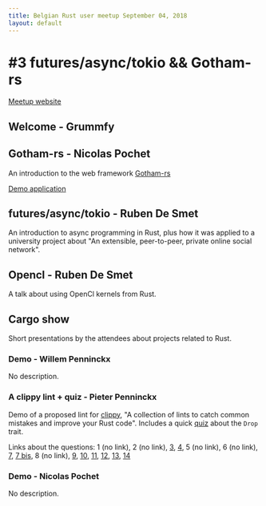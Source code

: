 ```yaml
---
title: Belgian Rust user meetup September 04, 2018
layout: default
---
```


# #3 futures/async/tokio && Gotham-rs

[Meetup website](https://www.meetup.com/Belgium-Rust-user-group/events/249899651/)

## Welcome - Grummfy

## Gotham-rs - Nicolas Pochet

An introduction to the web framework [Gotham-rs](https://gotham.rs/)

[Demo application](https://github.com/n-pochet/gotham-demo)

## futures/async/tokio - Ruben De Smet

An introduction to async programming in Rust, plus how it was applied to
a university project about "An extensible, peer-to-peer, private online social
network".

## Opencl - Ruben De Smet

A talk about using OpenCl kernels from Rust.

## Cargo show

Short presentations by the attendees about projects related to Rust.

### Demo - Willem Penninckx

No description.

### A clippy lint + quiz - Pieter Penninckx

Demo of a proposed lint for [clippy](https://github.com/rust-lang-nursery/rust-clippy/),
"A collection of lints to catch common mistakes and improve your Rust code".
Includes a quick [quiz](quiz.rs) about the `Drop` trait.

Links about the questions:
1 (no link),
2 (no link),
[3](https://doc.rust-lang.org/book/first-edition/patterns.html#ignoring-bindings),
[4](https://doc.rust-lang.org/stable/reference/expressions.html#temporary-lifetimes),
5 (no link),
6 (no link),
[7](https://doc.rust-lang.org/std/ops/trait.Drop.html#variables-are-dropped-in-reverse-order-of-declaration),
[7 bis](https://doc.rust-lang.org/stable/reference/destructors.html),
8 (no link),
[9](https://doc.rust-lang.org/stable/reference/destructors.html),
[10](https://doc.rust-lang.org/std/ops/trait.Drop.html#dropping-is-done-recursively),
[11](https://doc.rust-lang.org/stable/reference/expressions.html#temporary-lifetimes),
[12](https://doc.rust-lang.org/stable/reference/expressions.html#temporary-lifetimes),
[13](https://doc.rust-lang.org/stable/reference/expressions.html#temporary-lifetimes),
[14](https://doc.rust-lang.org/stable/reference/expressions.html#temporary-lifetimes)

### Demo - Nicolas Pochet

No description.
